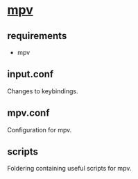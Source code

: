 # [mpv](https://mpv.io/)

## requirements
* mpv

## input.conf
Changes to keybindings.

## mpv.conf
Configuration for mpv.

## scripts
Foldering containing useful scripts for mpv.
